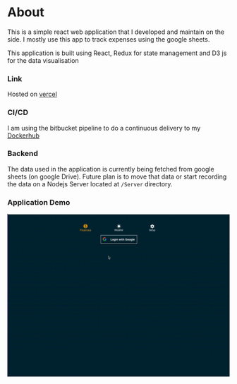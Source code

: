 # About

This is a simple react web application that I developed and maintain on the side.
I mostly use this app to track expenses using the google sheets.

This application is built using React, Redux for state management and D3 js for the data visualisation

### Link
Hosted on [vercel](https://react-redux-avbl.vercel.app/)

### CI/CD

I am using the bitbucket pipeline to do a continuous delivery to my [Dockerhub](https://hub.docker.com/repository/docker/deepaky193/personal_finance_app)

### Backend

The data used in the application is currently being fetched from google sheets (on google Drive). Future plan is to move that data or start recording the data on a Nodejs Server located at `/Server` directory.

### Application Demo

![Demo](AppDemo.gif)
